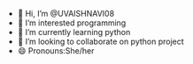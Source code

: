 - 👋 Hi, I’m @UVAISHNAVI08
- 👀 I’m interested programming
- 🌱 I’m currently learning python
- 💞️ I’m looking to collaborate on python project
- 😄 Pronouns:She/her

<!---
UVAISHNAVI08/UVAISHNAVI08 is a ✨ special ✨ repository because its `README.md` (this file) appears on your GitHub profile.
You can click the Preview link to take a look at your changes.
--->
